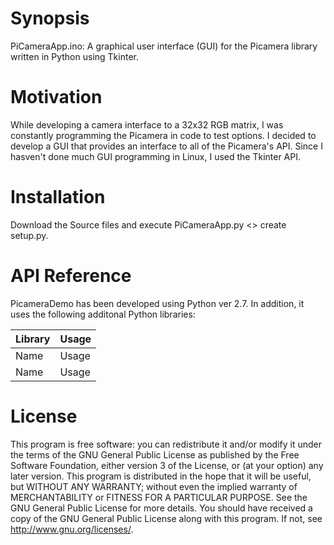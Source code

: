 ﻿# Synopsis

PiCameraApp.ino: A graphical user interface (GUI) for the Picamera library written in Python using Tkinter.

# Motivation

While developing a camera interface to a 32x32 RGB matrix, I was constantly programming the Picamera in code to test options. I decided to develop a GUI that provides an interface to all of the Picamera's API. Since I hasven't done much GUI programming in Linux, I used the Tkinter API.  

# Installation

Download the Source files and execute PiCameraApp.py  <<TODO>> create setup.py.

# API Reference

PicameraDemo has been developed using Python ver 2.7. In addition, it uses the following additonal Python libraries:

| Library | Usage |
| :--------- | :------------- |
| Name       | Usage          |
| Name       | Usage          |

# License

This program is free software: you can redistribute it and/or modify it under the terms of the GNU General Public
 License as published by the Free Software Foundation, either version 3 of the License, or (at your option) any later version. This program is distributed in the hope that it will be useful, but WITHOUT ANY WARRANTY; without even the
 implied warranty of MERCHANTABILITY or FITNESS FOR A PARTICULAR PURPOSE.  See the GNU General Public License for more details. You should have received a copy of the GNU General Public License along with this program.  If not, see http://www.gnu.org/licenses/.
